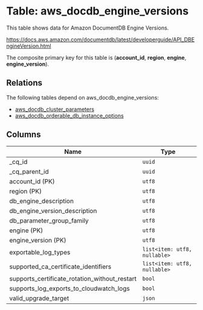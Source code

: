 # Table: aws_docdb_engine_versions

This table shows data for Amazon DocumentDB Engine Versions.

https://docs.aws.amazon.com/documentdb/latest/developerguide/API_DBEngineVersion.html

The composite primary key for this table is (**account_id**, **region**, **engine**, **engine_version**).

## Relations

The following tables depend on aws_docdb_engine_versions:
  - [aws_docdb_cluster_parameters](aws_docdb_cluster_parameters.md)
  - [aws_docdb_orderable_db_instance_options](aws_docdb_orderable_db_instance_options.md)

## Columns

| Name          | Type          |
| ------------- | ------------- |
|_cq_id|`uuid`|
|_cq_parent_id|`uuid`|
|account_id (PK)|`utf8`|
|region (PK)|`utf8`|
|db_engine_description|`utf8`|
|db_engine_version_description|`utf8`|
|db_parameter_group_family|`utf8`|
|engine (PK)|`utf8`|
|engine_version (PK)|`utf8`|
|exportable_log_types|`list<item: utf8, nullable>`|
|supported_ca_certificate_identifiers|`list<item: utf8, nullable>`|
|supports_certificate_rotation_without_restart|`bool`|
|supports_log_exports_to_cloudwatch_logs|`bool`|
|valid_upgrade_target|`json`|